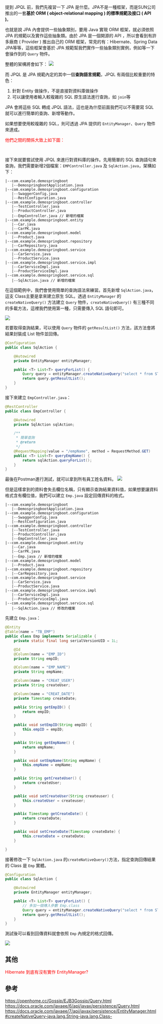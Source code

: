 提到 JPQL 前，我們先複習⼀下 JPA 是什麼。JPA不是⼀種框架，⽽是SUN公司推出的⼀套**基於 ORM ( object-relational mapping ) 的標準規範及接⼝ ( API )**。

也就是說 JPA 內會提供一些抽象類別，要用 Java 實現 ORM 框架，就必須依照 JPA 的規範以及實作這些抽象類。由於 JPA 是一個開源的 API ，所以會看到有許多廠商 ( Provider ) 推出自己的 ORM 框架，常見的有：Hibernate、Spring Data JPA等等，這些框架會基於 JPA 規範幫我們實作一些抽象類別實例，例如等一下會操作到的 `Query` 物件。

整體的架構將會如下：
![ ](/images/ORM_structure.png)

而 JPQL 是 JPA 規範內定的其中一個**查詢語言規範**，JPQL 有兩個比較重要的特色：

1. 針對 Entity 做操作，不是直接對資料庫做操作
2. 可以讓使用者輸入較複雜的 SQL 原生語法進行查詢，如 `join`等

JPA 會將這些 SQL 轉成 JPQL 語法，這也是為什麼前面我們可以不需要寫 SQL 就可以進行簡單的查詢、新增等動作。

如果想要使用較複雜的 SQL，則可透過 JPA 提供的 `EntityManager`、`Query` 物件來達成。

<font color="red">他們之間的關係大致上如下圖：</font>

<br/>

接下來就要嘗試使用 JPQL 來進行對資料庫的操作。先用簡單的 SQL 查詢語句來查詢，我們需要新增2個檔案：`EMPController.java` 及 `SqlAction.java`，架構如下：

```
|--com.example.demospringboot
   |--DemospringbootApplication.java
|--com.example.demospringboot.configuration
   |--SwaggerConfig.java
   |--RestConfiguration.java
|--com.example.demospringboot.controller
   |--TestController.java
   |--ProductController.java
   |--EmpController.java // 新增的檔案
|--com.example.demospringboot.entity
   |--Car.java
   |--CarPK.java
|--com.example.demospringboot.model
   |--Product.java
|--com.example.demospringboot.repository
   |--CarRepository.java
|--com.example.demospringboot.service
   |--CarService.java
   |--ProductService.java
|--com.example.demospringboot.service.impl
   |--CarServiceImpl.java
   |--ProductServiceImpl.java
|--com.example.demospringboot.service.sql
   |--SqlAction.java // 新增的檔案
```
在這個範例中，我們會使用簡單的查詢語法來練習。首先新增 `SqlAction.java`，這支 Class主要是拿來建立原生 SQL。透過 `EntityManager` 的 `createNativeQuery()` 方法建立 `Query` 物件，`createNativeQuery()` 有三種不同的多載方法，這裡我們使用第一種，只需要傳入 SQL 語句即可。

![ ](images/8.1-3.png)

若要取得查詢結果，可以使用 `Query` 物件的 `getResultList()` 方法，該方法會將結果封裝成 List 物件並回傳。

```java
@Configuration
public class SqlAction {

    @Autowired
    private EntityManager entityManager;

    public <T> List<T> queryForList() {
        Query query = entityManager.createNativeQuery("select * from STUDENT.TB_EMP");
        return query.getResultList();
    }
}
```

接下來建立 `EmpController.java`：

```java
@RestController
public class EmpController {

    @Autowired
    private SqlAction sqlAction;

    /**
     * 簡單查詢
     * @return
     */
    @RequestMapping(value = "/empName", method = RequestMethod.GET)
    public <T> List<T> queryEmpName() {
        return sqlAction.queryForList();
    }
}
```

最後在Postman進行測試，就可以拿到所有員工姓名資料。
![ ](/images/8.1-1.png)

但是這樣拿到的資料會失去欄位名稱，只有顯示查詢結果資料值，如果想要讓資料格式含有欄位值，我們可以建立 `Emp.java` 設定回傳資料的格式。

```
|--com.example.demospringboot
   |--DemospringbootApplication.java
|--com.example.demospringboot.configuration
   |--SwaggerConfig.java
   |--RestConfiguration.java
|--com.example.demospringboot.controller
   |--TestController.java
   |--ProductController.java
   |--EmpController.java
|--com.example.demospringboot.entity
   |--Car.java
   |--CarPK.java
   |--Emp.java // 新增的檔案
|--com.example.demospringboot.model
   |--Product.java
|--com.example.demospringboot.repository
   |--CarRepository.java
|--com.example.demospringboot.service
   |--CarService.java
   |--ProductService.java
|--com.example.demospringboot.service.impl
   |--CarServiceImpl.java
   |--ProductServiceImpl.java
|--com.example.demospringboot.service.sql
   |--SqlAction.java // 修改的檔案
```
先建立 `Emp.java`：

```java
@Entity
@Table(name = "TB_EMP")
public class Emp implements Serializable {
    private static final long serialVersionUID = 1L;

    @Id
    @Column(name = "EMP_ID")
    private String empID;

    @Column(name = "EMP_NAME")
    private String empName;

    @Column(name = "CREAT_USER")
    private String createUser;

    @Column(name = "CREAT_DATE")
    private Timestamp createDate;

    public String getEmpID() {
        return empID;
    }

    public void setEmpID(String empID) {
        this.empID = empID;
    }

    public String getEmpName() {
        return empName;
    }

    public void setEmpName(String empName) {
        this.empName = empName;
    }

    public String getCreateUser() {
        return createUser;
    }

    public void setCreateUser(String createuser) {
        this.createUser = createuser;
    }

    public Timestamp getCreateDate() {
        return createDate;
    }

    public void setCreateDate(Timestamp createDate) {
        this.createDate = createDate;
    }

}
```
接著修改一下 `SqlAction.java` 的`createNativeQuery()`方法，指定查詢回傳結果的 Class 是 `Emp` 實體。

```java
@Configuration
public class SqlAction {

    @Autowired
    private EntityManager entityManager;

    public <T> List<T> queryForList() {
        // 多加一個傳入參數 Emp.class
        Query query = entityManager.createNativeQuery("select * from STUDENT.TB_EMP", Emp.class);
        return query.getResultList();
    }
}
```

測試後可以看到回傳資料就會依照 `Emp` 內規定的格式回傳。

![ ](images/8.1-2.png)


## 其他
<font color="red">
   Hibernate 到底有沒有實作 EntityManager? <br>
</font>

## 參考

https://openhome.cc/Gossip/EJB3Gossip/Query.html 
https://docs.oracle.com/javaee/6/api/javax/persistence/Query.html
https://docs.oracle.com/javaee/7/api/javax/persistence/EntityManager.html#createNativeQuery-java.lang.String-java.lang.Class-

